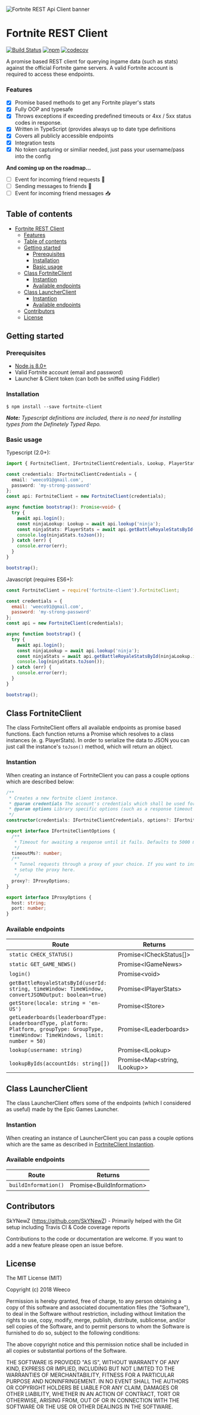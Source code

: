 
![Fortnite REST Api Client banner](https://raw.githubusercontent.com/weeco/fortnite-client/develop/git-banner.jpg)

# Fortnite REST Client
[![Build Status](https://travis-ci.org/weeco/fortnite-client.svg?branch=master)](https://travis-ci.org/weeco/fortnite-client)
[![npm](https://img.shields.io/npm/v//fortnite-client.svg)](https://www.npmjs.com/package/fortnite-client)
[![codecov](https://codecov.io/gh/weeco/fortnite-client/branch/master/graph/badge.svg)](https://codecov.io/gh/weeco/fortnite-client)

A promise based REST client for querying ingame data (such as stats) against the official Fortnite game servers. A valid Fortnite account is required to access these endpoints.

### Features

- [x] Promise based methods to get any Fortnite player's stats
- [x] Fully OOP and typesafe
- [x] Throws exceptions if exceeding predefined timeouts or 4xx / 5xx status codes in response.
- [x] Written in TypeScript (provides always up to date type definitions
- [x] Covers all publicly accessible endpoints
- [x] Integration tests
- [x] No token capturing or similiar needed, just pass your username/pass into the config

**And coming up on the roadmap...**

- [ ] Event for incoming friend requests :raising_hand:
- [ ] Sending messages to friends :e-mail:
- [ ] Event for incoming friend messages :inbox_tray:

## Table of contents
- [Fortnite REST Client](#fortnite-rest-client)
    - [Features](#features)
  - [Table of contents](#table-of-contents)
  - [Getting started](#getting-started)
    - [Prerequisites](#prerequisites)
    - [Installation](#installation)
    - [Basic usage](#basic-usage)
  - [Class FortniteClient](#class-fortniteclient)
    - [Instantion](#instantion)
    - [Available endpoints](#available-endpoints)
  - [Class LauncherClient](#class-launcherclient)
    - [Instantion](#instantion)
    - [Available endpoints](#available-endpoints)
  - [Contributors](#contributors)
  - [License](#license)

## Getting started
### Prerequisites
- [Node.js 8.0+](http://nodejs.org)
- Valid Fortnite account (email and password)
- Launcher & Client token (can both be sniffed using Fiddler)

### Installation
`$ npm install --save fortnite-client`

_**Note:** Typescript definitions are included, there is no need for installing types from the Definetely Typed Repo._

### Basic usage
Typescript (2.0+):

```typescript
import { FortniteClient, IFortniteClientCredentials, Lookup, PlayerStats } from 'fortnite-client';

const credentials: IFortniteClientCredentials = {
  email: 'weeco91@gmail.com',
  password: 'my-strong-password'
};
const api: FortniteClient = new FortniteClient(credentials);

async function bootstrap(): Promise<void> {
  try {
    await api.login();
    const ninjaLookup: Lookup = await api.lookup('ninja');
    const ninjaStats: PlayerStats = await api.getBattleRoyaleStatsById(ninjaLookup.id);
    console.log(ninjaStats.toJson());
  } catch (err) {
    console.error(err);
  }
}

bootstrap();
```

Javascript (requires ES6+):

```javascript
const FortniteClient = require('fortnite-client').FortniteClient;

const credentials = {
  email: 'weeco91@gmail.com',
  password: 'my-strong-password'
};
const api = new FortniteClient(credentials);

async function bootstrap() {
  try {
    await api.login();
    const ninjaLookup = await api.lookup('ninja');
    const ninjaStats = await api.getBattleRoyaleStatsById(ninjaLookup.id);
    console.log(ninjaStats.toJson());
  } catch (err) {
    console.error(err);
  }
}

bootstrap();
```

## Class FortniteClient
The class FortniteClient offers all available endpoints as promise based functions. Each function returns a Promise which resolves to a class instances (e. g. PlayerStats). In order to serialize the data to JSON you can just call the instance's `toJson()` method, which will return an object.

### Instantion
When creating an instance of FortniteClient you can pass a couple options which are described below:

```typescript
/**
 * Creates a new fortnite client instance.
 * @param credentials The account's credentials which shall be used for the REST requests.
 * @param options Library specific options (such as a response timeout until it throws an exception).
 */
constructor(credentials: IFortniteClientCredentials, options?: IFortniteClientOptions);

export interface IFortniteClientOptions {
  /**
   * Timeout for awaiting a response until it fails. Defaults to 5000 milliseconds.
   */
  timeoutMs?: number;
  /**
   * Tunnel requests through a proxy of your choice. If you want to inspect requests with Fiddler you have to
   * setup the proxy here.
   */
  proxy?: IProxyOptions;
}

export interface IProxyOptions {
  host: string;
  port: number;
}

```

### Available endpoints

| Route                                                                                                                                      | Returns                        |
| ------------------------------------------------------------------------------------------------------------------------------------------ | ------------------------------ |
| `static CHECK_STATUS()`                                                                                                                    | Promise\<ICheckStatus[]>       |
| `static GET_GAME_NEWS()`                                                                                                                   | Promise\<IGameNews>            |
| `login()`                                                                                                                                  | Promise\<void>                 |
| `getBattleRoyaleStatsById(userId: string, timeWindow: TimeWindow, convertJSONOutput: boolean=true)`                                        | Promise\<IPlayerStats>          | IStatsItem[]> |
| `getStore(locale: string = 'en-US')`                                                                                                       | Promise\<IStore>               |
| `getLeaderboards(leaderboardType: LeaderboardType, platform: Platform, groupType: GroupType, timeWindow: TimeWindows, limit: number = 50)` | Promise\<ILeaderboards>        |
| `lookup(username: string)`                                                                                                                 | Promise\<ILookup>              |
| `lookupByIds(accountIds: string[])`                                                                                                        | Promise\<Map<string, ILookup>> |

## Class LauncherClient
The class LauncherClient offers some of the endpoints (which I considered as useful) made by the Epic Games Launcher.

### Instantion
When creating an instance of LauncherClient you can pass a couple options which are the same as described in [FortniteClient Instantion](#instantion).

### Available endpoints

| Route                | Returns                    |
| -------------------- | -------------------------- |
| `buildInformation()` | Promise\<BuildInformation> |

## Contributors
SkYNewZ (https://github.com/SkYNewZ) - Primarily helped with the Git setup including Travis CI & Code coverage reports

Contributions to the code or documentation are welcome. If you want to add a new feature please open an issue before.

## License
The MIT License (MIT)

Copyright (c) 2018 Weeco

Permission is hereby granted, free of charge, to any person obtaining a copy of this software and associated documentation files (the "Software"), to deal in the Software without restriction, including without limitation the rights to use, copy, modify, merge, publish, distribute, sublicense, and/or sell copies of the Software, and to permit persons to whom the Software is furnished to do so, subject to the following conditions:

The above copyright notice and this permission notice shall be included in all copies or substantial portions of the Software.

THE SOFTWARE IS PROVIDED "AS IS", WITHOUT WARRANTY OF ANY KIND, EXPRESS OR IMPLIED, INCLUDING BUT NOT LIMITED TO THE WARRANTIES OF MERCHANTABILITY, FITNESS FOR A PARTICULAR PURPOSE AND NONINFRINGEMENT. IN NO EVENT SHALL THE AUTHORS OR COPYRIGHT HOLDERS BE LIABLE FOR ANY CLAIM, DAMAGES OR OTHER LIABILITY, WHETHER IN AN ACTION OF CONTRACT, TORT OR OTHERWISE, ARISING FROM, OUT OF OR IN CONNECTION WITH THE SOFTWARE OR THE USE OR OTHER DEALINGS IN THE SOFTWARE.
